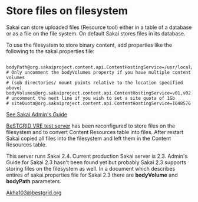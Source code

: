 # Store files on filesystem

Sakai can store uploaded files (Resource tool) either in a table of a database or as a file on the file system. On default Sakai stores files in its database.

To use the filesystem to store binary content, add properties like the following to the sakai.properties file:

``` 

bodyPath@org.sakaiproject.content.api.ContentHostingService=/usr/local/tomcat/content/
# Only uncomment the bodyVolumes property if you have multiple content volumes 
# (sub directories/ mount points relative to the location specified above)
bodyVolumes@org.sakaiproject.content.api.ContentHostingService=v01,v02,v03
# uncomment the next line if you wish to set a site quota of 1Gb
# siteQuota@org.sakaiproject.content.api.ContentHostingService=1048576

```

[See Sakai Admin's Guide](http://bugs.sakaiproject.org/confluence/display/DOC/Sakai+Admin+Guide+-+Binary+Content+and+Filesystem+Settings)

[BeSTGRID VRE test server](http://vre.test.bestgrid.org) has been reconfigured to store files on the filesystem and to convert Content Resources table into files. After restart Sakai copied all files into the filesystem and left them in the Content Resources table.

This server runs Sakai 2.4. Current production Sakai server is 2.3. Admin's Guide for Sakai 2.3 hasn't been found yet but probably Sakai 2.3 supports storing files on the filesystem as well. In a document which describes entires of sakai.properties file for Sakai 2.3 there are **bodyVolume** and **bodyPath** parameters. 

[Akha103@bestgrid.org](andrey-kharuk.md)

